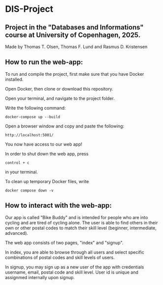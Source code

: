 # DIS-Project

## Project in the "Databases and Informations" course at University of Copenhagen, 2025. 

Made by Thomas T. Olsen, Thomas F. Lund and Rasmus D. Kristensen

## How to run the web-app: 

To run and compile the project, first make sure that you have Docker installed.

Open Docker, then clone or download this repository. 

Open your terminal, and navigate to the project folder. 

Write the following command: 

```
docker-compose up --build
```

Open a browser window and copy and paste the following: 

```
http://localhost:5001/
```

You now have access to our web app! 


In order to shut down the web app, press 

```
control + c
```

in your terminal. 

To clean up temporary Docker files, write

```
docker compose down -v
```

## How to interact with the web-app: 

Our app is called "Bike Buddy" and is intended for people who are into cycling and are tired of cycling alone. The user is able to find others in their own or other postal codes to match their skill level (beginner, intermediate, advanced). 

The web app consists of two pages, "index" and "signup". 

In index, you are able to browse through all users and select specific combinations of postal codes and skill levels of users. 

In signup, you may sign up as a new user of the app with credentials username, email, postal code and skill level. User id is unique and assignmed internally upon signup. 